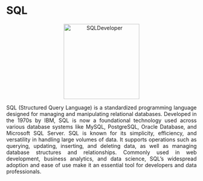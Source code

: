 # SQL
<div align="center">
  <img src="https://cdn.jsdelivr.net/gh/devicons/devicon@latest/icons/sqldeveloper/sqldeveloper-original.svg" title="SQLDeveloper" width="200" height="auto">
</div>
<p align="justify"> SQL (Structured Query Language) is a standardized programming language designed for managing and manipulating relational databases. Developed in the 1970s by IBM, SQL is now a foundational technology used across various database systems like MySQL, PostgreSQL, Oracle Database, and Microsoft SQL Server. SQL is known for its simplicity, efficiency, and versatility in handling large volumes of data. It supports operations such as querying, updating, inserting, and deleting data, as well as managing database structures and relationships. Commonly used in web development, business analytics, and data science, SQL’s widespread adoption and ease of use make it an essential tool for developers and data professionals. </p>
